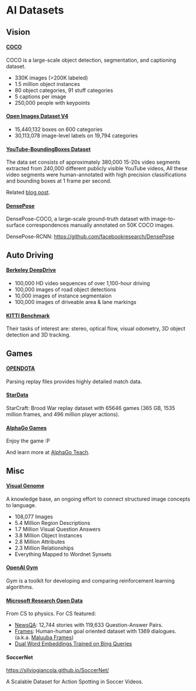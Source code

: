 # AI Datasets

## Vision

#### [COCO](http://cocodataset.org/#home)

COCO is a large-scale object detection, segmentation, and captioning dataset.

- 330K images (>200K labeled)
- 1.5 million object instances
- 80 object categories, 91 stuff categories
- 5 captions per image
- 250,000 people with keypoints

#### [Open Images Dataset V4](https://storage.googleapis.com/openimages/web/index.html)

- 15,440,132 boxes on 600 categories
- 30,113,078 image-level labels on 19,794 categories

#### [YouTube-BoundingBoxes Dataset](https://research.google.com/youtube-bb)

The data set consists of approximately 380,000 15-20s video segments extracted from 240,000 different publicly visible YouTube videos, All these video segments were human-annotated with high precision classifications and bounding boxes at 1 frame per second.

Related [blog post](https://ai.googleblog.com/2017/02/advancing-research-on-video.html).

#### [DensePose](http://densepose.org)

DensePose-COCO, a large-scale ground-truth dataset with image-to-surface correspondences manually annotated on 50K COCO images.

DensePose-RCNN: https://github.com/facebookresearch/DensePose

## Auto Driving

#### [Berkeley DeepDrive](http://bdd-data.berkeley.edu)

- 100,000 HD video sequences of over 1,100-hour driving
- 100,000 images of road object detections
- 10,000 images of instance segmentaion
- 100,000 images of driveable area & lane markings

#### [KITTI Benchmark](http://www.cvlibs.net/datasets/kitti/index.php)

Their tasks of interest are: stereo, optical flow, visual odometry, 3D object detection and 3D tracking.

## Games

#### [OPENDOTA](https://www.opendota.com/)

Parsing replay files provides highly detailed match data.

#### [StarData](https://github.com/TorchCraft/StarData)

StarCraft: Brood War replay dataset with 65646 games (365 GB, 1535 million frames, and 496 million player actions).

#### [AlphaGo Games](http://www.alphago-games.com/)

Enjoy the game :P 

And learn more at [AlphaGo Teach](https://alphagoteach.deepmind.com).

## Misc

#### [Visual Genome](http://visualgenome.org/)

A knowledge base, an ongoing effort to connect structured image concepts to language.

- 108,077 Images
- 5.4 Million Region Descriptions
- 1.7 Million Visual Question Answers
- 3.8 Million Object Instances
- 2.8 Million Attributes
- 2.3 Million Relationships
- Everything Mapped to Wordnet Synsets

#### [OpenAI Gym](https://gym.openai.com/)

Gym is a toolkit for developing and comparing reinforcement learning algorithms.

#### [Microsoft Research Open Data](https://msropendata.com)

From CS to physics. For CS featured:

- [NewsQA](https://www.microsoft.com/en-us/research/?post_type=msr-project&p=486827&secret=z7JOjW): 12,744 stories with 119,633 Question-Answer Pairs.
- [Frames](https://www.microsoft.com/en-us/research/?post_type=msr-project&p=487187&secret=ZyeOOd): Human-human goal oriented dataset with 1369 dialogues. (a.k.a. [Maluuba Frames](https://datasets.maluuba.com/Frames))
- [Dual Word Embeddings Trained on Bing Queries](https://www.microsoft.com/en-us/research/project/dual-embedding-space-model-desm/)

#### SoccerNet

https://silviogiancola.github.io/SoccerNet/

A Scalable Dataset for Action Spotting in Soccer Videos.
